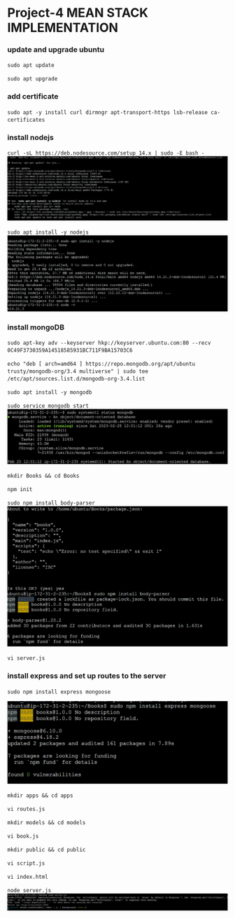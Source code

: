 # Project-4 MEAN STACK IMPLEMENTATION

### update and upgrade ubuntu

`sudo apt update`

`sudo apt upgrade`

### add certificate

`sudo apt -y install curl dirmngr apt-transport-https lsb-release ca-certificates`

### install nodejs

`curl -sL https://deb.nodesource.com/setup_14.x | sudo -E bash -`
![node-source](/images/node-source.jpg)

`sudo apt install -y nodejs`
![nodejs installation](/images/nodejs-install.jpg)

### install mongoDB

`sudo apt-key adv --keyserver hkp://keyserver.ubuntu.com:80 --recv 0C49F3730359A14518585931BC711F9BA15703C6`

`echo "deb [ arch=amd64 ] https://repo.mongodb.org/apt/ubuntu trusty/mongodb-org/3.4 multiverse" | sudo tee /etc/apt/sources.list.d/mongodb-org-3.4.list`

`sudo apt install -y mongodb`

`sudo service mongodb start`
![mongodb](/images/mondo-install.jpg)

`mkdir Books && cd Books`

`npm init`

`sudo npm install body-parser`
![npm-init and body-parser install](/images/npm-body-parser.jpg)

`vi server.js`

### install express and set up routes to the server

`sudo npm install express mongoose`

![mongoose install](/images/mongoose-install.jpg)

`mkdir apps && cd apps`

`vi routes.js`

`mkdir models && cd models`

`vi book.js`

`mkdir public && cd public`

`vi script.js`

`vi index.html`

`node server.js`
![start node server](/images/start%20node%20server.jpg)
